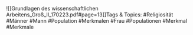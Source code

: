 
![[Grundlagen des wissenschaftlichen Arbeitens_Groß_II_170223.pdf#page=13]]Tags & Topics:
   #Religiosität
   #Männer
   #Mann
   #Population
   #Merkmalen
   #Frau
   #Populationen
   #Merkmal
   #Merkmale